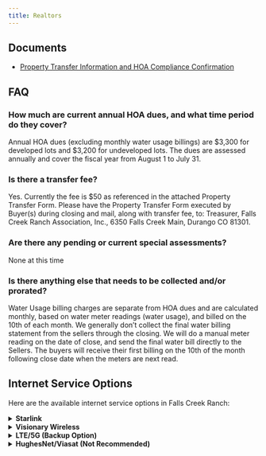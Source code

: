 ```yaml
---
title: Realtors
---
```


## Documents

- [Property Transfer Information and HOA Compliance Confirmation](/uploads/documents/forms/property_transfer_information_and_hoa_compliance_confirmation_2023.pdf)

## FAQ

### How much are current annual HOA dues, and what time period do they cover?

Annual HOA dues (excluding monthly water usage billings) are $3,300 for developed lots and
$3,200 for undeveloped lots. The dues are assessed annually and cover the fiscal year from
August 1 to July 31.

### Is there a transfer fee?

Yes. Currently the fee is $50 as referenced in the attached Property Transfer Form. Please
have the Property Transfer Form executed by Buyer(s) during closing and mail, along with
transfer fee, to: Treasurer, Falls Creek Ranch Association, Inc., 6350 Falls Creek Main, Durango
CO 81301.

### Are there any pending or current special assessments?

None at this time

### Is there anything else that needs to be collected and/or prorated?

Water Usage billing charges are separate from HOA dues and are calculated monthly, based
on water meter readings (water usage), and billed on the 10th of each month. We generally
don’t collect the final water billing statement from the sellers through the closing. We will do a
manual meter reading on the date of close, and send the final water bill directly to the Sellers.
The buyers will receive their first billing on the 10th of the month following close date when the
meters are next read.

## Internet Service Options

Here are the available internet service options in Falls Creek Ranch:

<details>
<summary><h4 style="display: inline;">Starlink</h4></summary>

- Type: Low Earth Orbit Satellite
- Speed: Up to 300Mbps download, 20-25Mbps upload (average)
- Latency: 20-40ms
- Features:
  - Ground station in Salt Lake City, UT as of 2025
  - Best overall performance
  - CGNat (Carrier Grade NAT)
- Considerations: Higher cost but premium performance
- Check availability: [Starlink](https://www.starlink.com)
</details>

<details>
<summary><h4 style="display: inline;">Visionary Wireless</h4></summary>

- Type: Fixed Wireless (WISP)
- Speed: Up to 25Mbps
- Latency: 40-60ms
- Features:
  - Average performance
  - Lower cost option
- Considerations: May experience interference during storms
- Check availability: [Visionary Wireless](https://order.vcn.com/)
</details>

<details>
<summary><h4 style="display: inline;">LTE/5G (Backup Option)</h4></summary>

- Type: Cellular
- Features:
  - DIY setup with cellular modems required
  - No direct carrier home 5G services available in FCR
- Considerations: Higher cost, best suited as backup solution
</details>

<details>
<summary><h4 style="display: inline;">HughesNet/Viasat (Not Recommended)</h4></summary>

Geostationary satellite services (HughesNet, Viasat) are not recommended due to:

- High latency
- Data caps
- Limited performance
</details>

